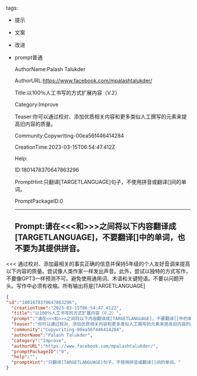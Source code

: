   tags: 
- 提示
- 文案
- 改进
- prompt普通

  AuthorName:Palash Talukder

  AuthorURL:https://www.facebook.com/mpalashtalukder/

  Title:以100％人工书写的方式扩展内容（V.2）

  Category:Improve

  Teaser:你可以通过校对、添加优质相关内容和更多类似人工撰写的元素来提高旧内容的质量。

  Community:Copywriting-00ea56f446414284

  CreationTime:2023-03-15T06:54:47.412Z

  Help:

  ID:1801478370647863296

  PromptHint:只翻译[TARGETLANGUAGE]句子，不使用拼音或翻译[]间的单词。

  PromptPackageID:0

  ---

  ## Prompt:请在<<<和>>>之间将以下内容翻译成[TARGETLANGUAGE]，不要翻译[]中的单词，也不要为其提供拼音。
<<<
通过校对、添加最相关的事实正确的信息并保持5年级的个人友好音调来提高以下内容的质量。尝试像人类作家一样发出声音。此外，尝试以独特的方式写作，不要像GPT3一样预测不可。避免使用通用词、术语和关键短语。不要以问题开头。写作中必须有收缩。所有输出将是[TARGETLANGUAGE]
>>>

  ```json
  {
  "id":"1801478370647863296",
    "creationTime":"2023-03-15T06:54:47.412Z",
    "title":"以100％人工书写的方式扩展内容（V.2）",
    "prompt":"请在<<<和>>>之间将以下内容翻译成[TARGETLANGUAGE]，不要翻译[]中的单词，也不要为其提供拼音。\n<<<\n通过校对、添加最相关的事实正确的信息并保持5年级的个人友好音调来提高以下内容的质量。尝试像人类作家一样发出声音。此外，尝试以独特的方式写作，不要像GPT3一样预测不可。避免使用通用词、术语和关键短语。不要以问题开头。写作中必须有收缩。所有输出将是[TARGETLANGUAGE]\n>>>",
    "teaser":"你可以通过校对、添加优质相关内容和更多类似人工撰写的元素来提高旧内容的质量。",
    "community":"Copywriting-00ea56f446414284",
    "authorName":"Palash Talukder",
    "category":"Improve",
    "authorURL":"https://www.facebook.com/mpalashtalukder/",
    "promptPackageID":"0",
    "help":"",
    "promptHint":"只翻译[TARGETLANGUAGE]句子，不使用拼音或翻译[]间的单词。"
  }
  ```
